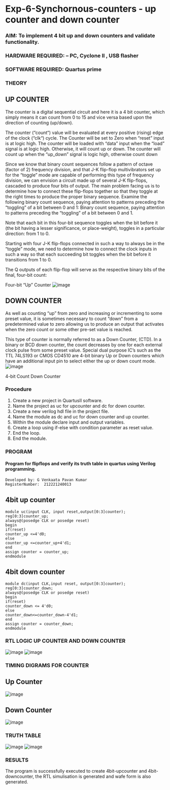 # Exp-6-Synchornous-counters - up counter and down counter 
### AIM: To implement 4 bit up and down counters and validate  functionality.
### HARDWARE REQUIRED:  – PC, Cyclone II , USB flasher
### SOFTWARE REQUIRED:   Quartus prime
### THEORY 

## UP COUNTER 
The counter is a digital sequential circuit and here it is a 4 bit counter, which simply means it can count from 0 to 15 and vice versa based upon the direction of counting (up/down). 

The counter (“count“) value will be evaluated at every positive (rising) edge of the clock (“clk“) cycle.
The Counter will be set to Zero when “reset” input is at logic high.
The counter will be loaded with “data” input when the “load” signal is at logic high. Otherwise, it will count up or down.
The counter will count up when the “up_down” signal is logic high, otherwise count down

Since we know that binary count sequences follow a pattern of octave (factor of 2) frequency division, and that J-K flip-flop multivibrators set up for the “toggle” mode are capable of performing this type of frequency division, we can envision a circuit made up of several J-K flip-flops, cascaded to produce four bits of output.
The main problem facing us is to determine how to connect these flip-flops together so that they toggle at the right times to produce the proper binary sequence.
Examine the following binary count sequence, paying attention to patterns preceding the “toggling” of a bit between 0 and 1:
Binary count sequence, paying attention to patterns preceding the “toggling” of a bit between 0 and 1.

Note that each bit in this four-bit sequence toggles when the bit before it (the bit having a lesser significance, or place-weight), toggles in a particular direction: from 1 to 0.

 
 

Starting with four J-K flip-flops connected in such a way to always be in the “toggle” mode, we need to determine how to connect the clock inputs in such a way so that each succeeding bit toggles when the bit before it transitions from 1 to 0.

The Q outputs of each flip-flop will serve as the respective binary bits of the final, four-bit count:

 
 

Four-bit “Up” Counter
![image](https://user-images.githubusercontent.com/36288975/169644758-b2f4339d-9532-40c5-af40-8f4f8c942e2c.png)



## DOWN COUNTER 

As well as counting “up” from zero and increasing or incrementing to some preset value, it is sometimes necessary to count “down” from a predetermined value to zero allowing us to produce an output that activates when the zero count or some other pre-set value is reached.

This type of counter is normally referred to as a Down Counter, (CTD). In a binary or BCD down counter, the count decreases by one for each external clock pulse from some preset value. Special dual purpose IC’s such as the TTL 74LS193 or CMOS CD4510 are 4-bit binary Up or Down counters which have an additional input pin to select either the up or down count mode.
![image](https://user-images.githubusercontent.com/36288975/169644844-1a14e123-7228-4ed8-81a9-eb937dff4ac8.png)


4-bit Count Down Counter
### Procedure
1. Create a new project in QuartusII software.
2. Name the project as uc for upcounter and dc for down counter. 
3. Create a new verilog hdl file in the project file. 
4. Name the module as dc and uc for down counter and up counter. 
5. Within the module declare input and output variables. 
6. Create a loop using if-else with condition parameter as reset value. 
7. End the loop. 
8. End the module. 




### PROGRAM 

#### Program for flipflops  and verify its truth table in quartus using Verilog programming.
```
Developed by: G Venkaata Pavan Kumar
RegisterNumber:  212221240013
```
## 4bit up counter
```
module uc(input CLK, input reset,output[0:3]counter);
reg[0:3]counter_up;
always@(posedge CLK or posedge reset)
begin
if(reset)
counter_up <=4'd0;
else
counter_up <=counter_up+4'd1;
end
assign counter = counter_up;
endmodule
```
## 4bit down counter
```
module dc(input CLK,input reset, output[0:3]counter);
reg[0:3]counter_down;
always@(posedge CLK or posedge reset)
begin
if(reset)
counter_down <= 4'd0;
else
counter_down<=counter_down-4'd1;
end
assign counter = counter_down;
endmodule
```

### RTL LOGIC UP COUNTER AND DOWN COUNTER  
![image](https://github.com/Pavan-Gv/Exp-7-Synchornous-counters-/assets/94827772/3ca061e3-dbae-4ddd-8501-9e1bdfa29fed)
![image](https://github.com/Pavan-Gv/Exp-7-Synchornous-counters-/assets/94827772/ec0fc156-360e-4270-aae4-12b168bc4c7b)




### TIMING DIGRAMS FOR COUNTER  
## Up Counter
![image](https://github.com/Pavan-Gv/Exp-7-Synchornous-counters-/assets/94827772/d87adbea-ef48-4a7a-a7e3-7a6aa91e90f1)

## Down Counter
![image](https://github.com/Pavan-Gv/Exp-7-Synchornous-counters-/assets/94827772/387da5a6-d021-46c3-bd56-07fa7170ffdc)



### TRUTH TABLE 
![image](https://github.com/Pavan-Gv/Exp-7-Synchornous-counters-/assets/94827772/1e1961c2-ad8a-48ce-a7d0-9d7c7a6c7aa7)
![image](https://github.com/Pavan-Gv/Exp-7-Synchornous-counters-/assets/94827772/b2a6e052-d88e-4e42-832f-ce79e480c70d)



### RESULTS 
The program is successfully executed to create 4bit-upcounter and 4bit-downcounter, the RTL simulisation is generated and wafe form is also generated. 
